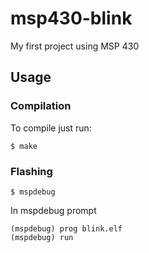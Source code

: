 # msp430-blink
My first project using MSP 430

## Usage

### Compilation
To compile just run:
```
$ make
```

### Flashing
``` 
$ mspdebug 
```
In mspdebug prompt
```
(mspdebug) prog blink.elf
(mspdebug) run
```